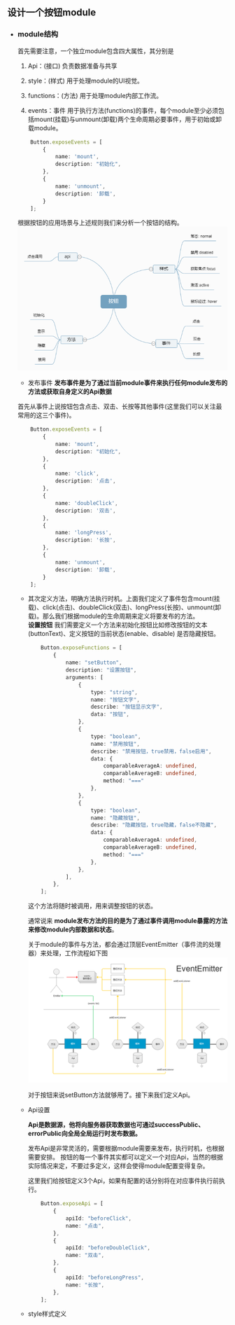 ## 设计一个按钮module
- ### module结构
  首先需要注意，一个独立module包含四大属性，其分别是
  1. Api：(接口) 负责数据准备与共享

  2. style：(样式) 用于处理module的UI视觉。

  3. functions：(方法) 用于处理module内部工作流。

  4. events：事件 用于执行方法(functions)的事件，每个module至少必须包括mount(挂载)与unmount(卸载)两个生命周期必要事件，用于初始或卸载module。   
    ```typescript
        Button.exposeEvents = [
            {
                name: 'mount',
                description: "初始化",
            },
            {
                name: 'unmount',
                description: '卸载',
            }
        ];
    ```
    根据按钮的应用场景与上述规则我们来分析一个按钮的结构。
    ![图片](./design.png)

    - 发布事件
    **发布事件是为了通过当前module事件来执行任何module发布的方法或获取自身定义的Api数据**
    
    首先从事件上说按钮包含点击、双击、长按等其他事件(这里我们可以关注最常用的这三个事件)。
    ```typescript
        Button.exposeEvents = [
            {
                name: 'mount',
                description: "初始化",
            },
            {
                name: 'click',
                description: '点击',
            },
            {
                name: 'doubleClick',
                description: '双击',
            },
            {
                name: 'longPress',
                description: '长按',
            },
            {
                name: 'unmount',
                description: '卸载',
            }
        ];
    ```
  
  - 其次定义方法，明确方法执行时机。上面我们定义了事件包含mount(挂载)、click(点击)、doubleClick(双击)、longPress(长按)、unmount(卸载)。那么我们根据module的生命周期来定义将要发布的方法。      
    **设置按钮**
    我们需要定义一个方法来初始化按钮比如修改按钮的文本(buttonText)、定义按钮的当前状态(enable、disable) 是否隐藏按钮。   

    ```typescript
        Button.exposeFunctions = [
            {
                name: "setButton",
                description: "设置按钮",
                arguments: [
                    {
                        type: "string",
                        name: "按钮文字",
                        describe: "按钮显示文字",
                        data: "按钮",
                    },
                    {
                        type: "boolean",
                        name: "禁用按钮",
                        describe: "禁用按钮，true禁用，false启用",
                        data: {
                            comparableAverageA: undefined,
                            comparableAverageB: undefined,
                            method: "==="
                        },
                    },
                    {
                        type: "boolean",
                        name: "隐藏按钮",
                        describe: "隐藏按钮，true隐藏，false不隐藏",
                        data: {
                            comparableAverageA: undefined,
                            comparableAverageB: undefined,
                            method: "==="
                        },
                    },
                ],
            },
        ];
    ```

    这个方法将随时被调用，用来调整按钮的状态。

    通常说来 **module发布方法的目的是为了通过事件调用module暴露的方法来修改module内部数据和状态**。

    关于module的事件与方法，都会通过顶层EventEmitter（事件流的处理器）来处理，工作流程如下图
    ![事件流处理器](./eventEmitter.png)
    
    对于按钮来说setButton方法就够用了。接下来我们定义Api。

  - Api设置

    **Api是数据源，他将向服务器获取数据也可通过successPublic、errorPublic向全局全局运行时发布数据。**

    发布Api是非常灵活的，需要根据module需要来发布，执行时机，也根据需要安排。
    按钮的每一个事件其实都可以定义一个对应Api，当然的根据实际情况来定，不要过多定义，这样会使得module配置变得复杂。

    这里我们给按钮定义3个Api，如果有配置的话分别将在对应事件执行前执行。
    ```typescript
        Button.exposeApi = [
            {
                apiId: "beforeClick",
                name: "点击",
            },
            {
                apiId: "beforeDoubleClick",
                name: "双击",
            },
            {
                apiId: "beforeLongPress",
                name: "长按",
            },
        ];
    ```
  - style样式定义


